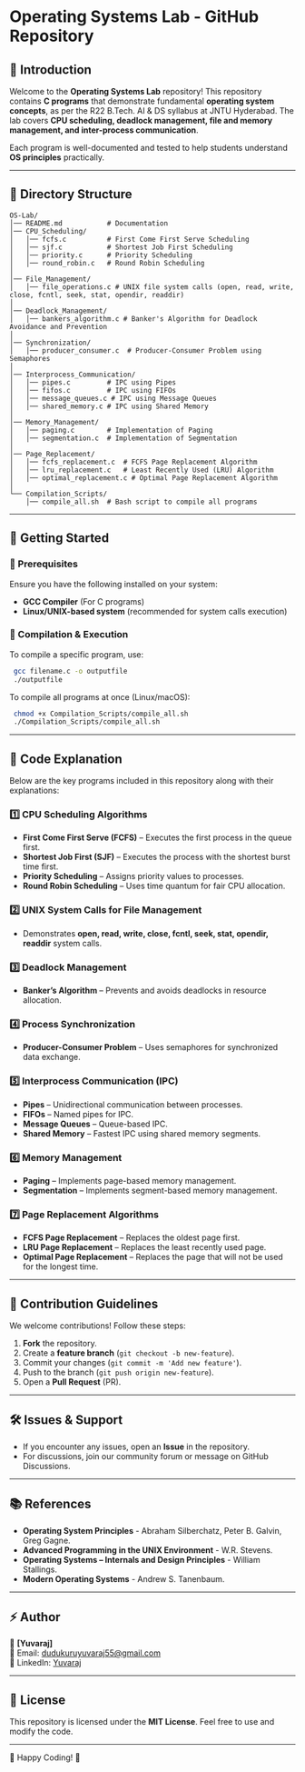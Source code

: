 # Operating Systems Lab - GitHub Repository

## 📌 Introduction
Welcome to the **Operating Systems Lab** repository! This repository contains **C programs** that demonstrate fundamental **operating system concepts**, as per the R22 B.Tech. AI & DS syllabus at JNTU Hyderabad. The lab covers **CPU scheduling, deadlock management, file and memory management, and inter-process communication**.

Each program is well-documented and tested to help students understand **OS principles** practically.

---

## 📂 Directory Structure
```
OS-Lab/
│── README.md           # Documentation
│── CPU_Scheduling/
│   │── fcfs.c          # First Come First Serve Scheduling
│   │── sjf.c           # Shortest Job First Scheduling
│   │── priority.c      # Priority Scheduling
│   │── round_robin.c   # Round Robin Scheduling
│
│── File_Management/
│   │── file_operations.c # UNIX file system calls (open, read, write, close, fcntl, seek, stat, opendir, readdir)
│
│── Deadlock_Management/
│   │── bankers_algorithm.c # Banker's Algorithm for Deadlock Avoidance and Prevention
│
│── Synchronization/
│   │── producer_consumer.c  # Producer-Consumer Problem using Semaphores
│
│── Interprocess_Communication/
│   │── pipes.c         # IPC using Pipes
│   │── fifos.c         # IPC using FIFOs
│   │── message_queues.c # IPC using Message Queues
│   │── shared_memory.c # IPC using Shared Memory
│
│── Memory_Management/
│   │── paging.c        # Implementation of Paging
│   │── segmentation.c  # Implementation of Segmentation
│
│── Page_Replacement/
│   │── fcfs_replacement.c  # FCFS Page Replacement Algorithm
│   │── lru_replacement.c   # Least Recently Used (LRU) Algorithm
│   │── optimal_replacement.c # Optimal Page Replacement Algorithm
│
└── Compilation_Scripts/
    │── compile_all.sh  # Bash script to compile all programs
```

---

## 🚀 Getting Started

### 🔹 Prerequisites
Ensure you have the following installed on your system:
- **GCC Compiler** (For C programs)
- **Linux/UNIX-based system** (recommended for system calls execution)

### 🔹 Compilation & Execution
To compile a specific program, use:
```bash
 gcc filename.c -o outputfile
 ./outputfile
```
To compile all programs at once (Linux/macOS):
```bash
 chmod +x Compilation_Scripts/compile_all.sh
 ./Compilation_Scripts/compile_all.sh
```

---

## 📜 Code Explanation
Below are the key programs included in this repository along with their explanations:

### **1️⃣ CPU Scheduling Algorithms**
- **First Come First Serve (FCFS)** – Executes the first process in the queue first.
- **Shortest Job First (SJF)** – Executes the process with the shortest burst time first.
- **Priority Scheduling** – Assigns priority values to processes.
- **Round Robin Scheduling** – Uses time quantum for fair CPU allocation.

### **2️⃣ UNIX System Calls for File Management**
- Demonstrates **open, read, write, close, fcntl, seek, stat, opendir, readdir** system calls.

### **3️⃣ Deadlock Management**
- **Banker’s Algorithm** – Prevents and avoids deadlocks in resource allocation.

### **4️⃣ Process Synchronization**
- **Producer-Consumer Problem** – Uses semaphores for synchronized data exchange.

### **5️⃣ Interprocess Communication (IPC)**
- **Pipes** – Unidirectional communication between processes.
- **FIFOs** – Named pipes for IPC.
- **Message Queues** – Queue-based IPC.
- **Shared Memory** – Fastest IPC using shared memory segments.

### **6️⃣ Memory Management**
- **Paging** – Implements page-based memory management.
- **Segmentation** – Implements segment-based memory management.

### **7️⃣ Page Replacement Algorithms**
- **FCFS Page Replacement** – Replaces the oldest page first.
- **LRU Page Replacement** – Replaces the least recently used page.
- **Optimal Page Replacement** – Replaces the page that will not be used for the longest time.

---

## 📌 Contribution Guidelines
We welcome contributions! Follow these steps:
1. **Fork** the repository.
2. Create a **feature branch** (`git checkout -b new-feature`).
3. Commit your changes (`git commit -m 'Add new feature'`).
4. Push to the branch (`git push origin new-feature`).
5. Open a **Pull Request** (PR).

---

## 🛠 Issues & Support
- If you encounter any issues, open an **Issue** in the repository.
- For discussions, join our community forum or message on GitHub Discussions.

---

## 📚 References
- **Operating System Principles** - Abraham Silberchatz, Peter B. Galvin, Greg Gagne.
- **Advanced Programming in the UNIX Environment** - W.R. Stevens.
- **Operating Systems – Internals and Design Principles** - William Stallings.
- **Modern Operating Systems** - Andrew S. Tanenbaum.

---

## ⚡ Author
👤 **[Yuvaraj]**  
📧 Email: dudukuruyuvaraj55@gmail.com  
🔗 LinkedIn: [Yuvaraj](https://linkedin.com/in/yuvaraj-dudukuru)

---

## 📜 License
This repository is licensed under the **MIT License**. Feel free to use and modify the code.

---

🎯 Happy Coding! 🚀

